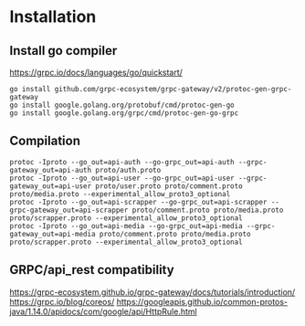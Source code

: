 # Installation

## Install go compiler

https://grpc.io/docs/languages/go/quickstart/

```
go install github.com/grpc-ecosystem/grpc-gateway/v2/protoc-gen-grpc-gateway
go install google.golang.org/protobuf/cmd/protoc-gen-go
go install google.golang.org/grpc/cmd/protoc-gen-go-grpc
```

## Compilation


```
protoc -Iproto --go_out=api-auth --go-grpc_out=api-auth --grpc-gateway_out=api-auth proto/auth.proto
protoc -Iproto --go_out=api-user --go-grpc_out=api-user --grpc-gateway_out=api-user proto/user.proto proto/comment.proto proto/media.proto --experimental_allow_proto3_optional
protoc -Iproto --go_out=api-scrapper --go-grpc_out=api-scrapper --grpc-gateway_out=api-scrapper proto/comment.proto proto/media.proto proto/scrapper.proto --experimental_allow_proto3_optional
protoc -Iproto --go_out=api-media --go-grpc_out=api-media --grpc-gateway_out=api-media proto/comment.proto proto/media.proto proto/scrapper.proto --experimental_allow_proto3_optional
```

## GRPC/api_rest compatibility

https://grpc-ecosystem.github.io/grpc-gateway/docs/tutorials/introduction/
https://grpc.io/blog/coreos/
https://googleapis.github.io/common-protos-java/1.14.0/apidocs/com/google/api/HttpRule.html
